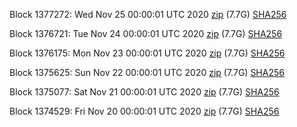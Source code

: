 Block 1377272: Wed Nov 25 00:00:01 UTC 2020 [zip](https://dash-bootstrap.ams3.digitaloceanspaces.com/mainnet/2020-11-25/bootstrap.dat.zip) (7.7G) [SHA256](https://dash-bootstrap.ams3.digitaloceanspaces.com/mainnet/2020-11-25/sha256.txt)

Block 1376721: Tue Nov 24 00:00:01 UTC 2020 [zip](https://dash-bootstrap.ams3.digitaloceanspaces.com/mainnet/2020-11-24/bootstrap.dat.zip) (7.7G) [SHA256](https://dash-bootstrap.ams3.digitaloceanspaces.com/mainnet/2020-11-24/sha256.txt)

Block 1376175: Mon Nov 23 00:00:01 UTC 2020 [zip](https://dash-bootstrap.ams3.digitaloceanspaces.com/mainnet/2020-11-23/bootstrap.dat.zip) (7.7G) [SHA256](https://dash-bootstrap.ams3.digitaloceanspaces.com/mainnet/2020-11-23/sha256.txt)

Block 1375625: Sun Nov 22 00:00:01 UTC 2020 [zip](https://dash-bootstrap.ams3.digitaloceanspaces.com/mainnet/2020-11-22/bootstrap.dat.zip) (7.7G) [SHA256](https://dash-bootstrap.ams3.digitaloceanspaces.com/mainnet/2020-11-22/sha256.txt)

Block 1375077: Sat Nov 21 00:00:01 UTC 2020 [zip](https://dash-bootstrap.ams3.digitaloceanspaces.com/mainnet/2020-11-21/bootstrap.dat.zip) (7.7G) [SHA256](https://dash-bootstrap.ams3.digitaloceanspaces.com/mainnet/2020-11-21/sha256.txt)

Block 1374529: Fri Nov 20 00:00:01 UTC 2020 [zip](https://dash-bootstrap.ams3.digitaloceanspaces.com/mainnet/2020-11-20/bootstrap.dat.zip) (7.7G) [SHA256](https://dash-bootstrap.ams3.digitaloceanspaces.com/mainnet/2020-11-20/sha256.txt)
